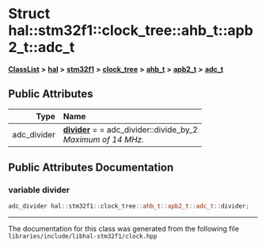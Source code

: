 

# Struct hal::stm32f1::clock\_tree::ahb\_t::apb2\_t::adc\_t



[**ClassList**](annotated.md) **>** [**hal**](namespacehal.md) **>** [**stm32f1**](namespacehal_1_1stm32f1.md) **>** [**clock\_tree**](structhal_1_1stm32f1_1_1clock__tree.md) **>** [**ahb\_t**](structhal_1_1stm32f1_1_1clock__tree_1_1ahb__t.md) **>** [**apb2\_t**](structhal_1_1stm32f1_1_1clock__tree_1_1ahb__t_1_1apb2__t.md) **>** [**adc\_t**](structhal_1_1stm32f1_1_1clock__tree_1_1ahb__t_1_1apb2__t_1_1adc__t.md)


























## Public Attributes

| Type | Name |
| ---: | :--- |
|  adc\_divider | [**divider**](#variable-divider)   = = adc\_divider::divide\_by\_2<br>_Maximum of 14 MHz._  |












































## Public Attributes Documentation




### variable divider 

```C++
adc_divider hal::stm32f1::clock_tree::ahb_t::apb2_t::adc_t::divider;
```




------------------------------
The documentation for this class was generated from the following file `libraries/include/libhal-stm32f1/clock.hpp`

